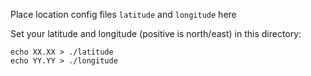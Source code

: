 Place location config files `latitude` and `longitude` here

Set your latitude and longitude (positive is north/east) in this directory:

```
echo XX.XX > ./latitude
echo YY.YY > ./longitude
```
